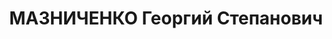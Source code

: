 ---
title: МАЗНИЧЕНКО Георгий Степанович
description: 1903 г.р., был председателем горсовета в Кривом Роге и Никополе, заведовал
  отделом Днепропетровского облисполкома, в 1941 - зав. отделом торговли горисполкома,
  в годы войны - комиссар Днепропетровского партизанского отряда, погиб в 1942
---